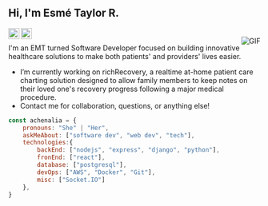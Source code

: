<h2>Hi, I'm Esmé Taylor R.</h2>
<a href="https://github.com/achenalia">
  <img align="left" alt="Esmé's Github" width="22px" src="https://cdn.jsdelivr.net/npm/simple-icons@v3/icons/github.svg" />
</a>
<a href="mailto:esme.taylor.richardson@gmail.com">
  <img align="left" alt="Esmé's Email" width="22px" src="https://cdn.jsdelivr.net/npm/simple-icons@3.1.0/icons/gmail.svg" />
</a>
<br />

<img align="right" alt="GIF" src="https://media.giphy.com/media/13HgwGsXF0aiGY/giphy.gif" />
  
I'm an EMT turned Software Developer focused on building innovative healthcare solutions to make both patients' and providers' lives easier.

- I’m currently working on richRecovery, a realtime at-home patient care charting solution designed to allow family members to keep notes
  on their loved one's recovery progress following a major medical procedure.
-  Contact me for collaboration, questions, or anything else!

```javascript
const achenalia = {
    pronouns: "She" | "Her",
    askMeAbout: ["software dev", "web dev", "tech"],
    technologies:{
        backEnd: ["nodejs", "express", "django", "python"],
        fronEnd: ["react"],
        database: ["postgresql"],
        devOps: ["AWS", "Docker", "Git"],
        misc: ["Socket.IO"]
    },
}
```
